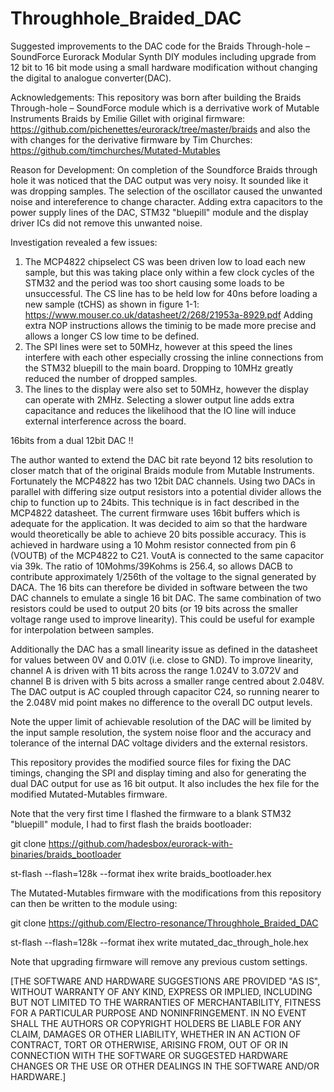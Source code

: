 # Throughhole_Braided_DAC
Suggested improvements to the DAC code for the Braids Through-hole – SoundForce Eurorack Modular Synth DIY modules including upgrade from 12 bit to 16 bit mode using a small hardware modification without changing the digital to analogue converter(DAC).


Acknowledgements:
This repository was born after building the Braids Through-hole – SoundForce module which is a derrivative work of Mutable Instruments Braids by Emilie Gillet with original firmware: https://github.com/pichenettes/eurorack/tree/master/braids and also the with changes for the derivative firmware by Tim Churches: https://github.com/timchurches/Mutated-Mutables


Reason for Development:
On completion of the Soundforce Braids through hole it was noticed that the DAC output was very noisy. It sounded like it was dropping samples. The selection of the oscillator caused the unwanted noise and intereference to change character. Adding extra capacitors to the power supply lines of the DAC, STM32 "bluepill" module and the display driver ICs did not remove this unwanted noise.

Investigation revealed a few issues:
1) The MCP4822 chipselect CS was been driven low to load each new sample, but this was taking place only within a few clock cycles of the STM32 and the period was too short causing some loads to be unsuccessful. The CS line has to be held low for 40ns before loading a new sample (tCHS) as shown in figure 1-1: https://www.mouser.co.uk/datasheet/2/268/21953a-8929.pdf
Adding extra NOP instructions allows the timinig to be made more precise and allows a longer CS low time to be defined.
2) The SPI lines were set to 50MHz, however at this speed the lines interfere with each other especially crossing the inline connections from the STM32 bluepill to the main board. Dropping to 10MHz greatly reduced the number of dropped samples. 
3) The lines to the display were also set to 50MHz, however the display can operate with 2MHz. Selecting a slower output line adds extra capacitance and reduces the likelihood that the IO line will induce external interference across the board.


16bits from a dual 12bit DAC !!

The author wanted to extend the DAC bit rate beyond 12 bits resolution to closer match that of the original Braids module from Mutable Instruments. Fortunately the MCP4822 has two 12bit DAC channels. Using two DACs in parallel with differing size output resistors into a potential divider allows the chip to function up to 24bits. This technique is in fact described in the MCP4822 datasheet. The current firmware uses 16bit buffers which is adequate for the application. It was decided to aim so that the hardware would theoretically be able to achieve 20 bits possible accuracy. This is achieved in hardware using a 10 Mohm resistor connected from pin 6 (VOUTB) of the MCP4822 to C21. VoutA is connected to the same capacitor via 39k. The ratio of 10Mohms/39Kohms is 256.4, so allows DACB to contribute approximately 1/256th of the voltage to the signal generated by DACA. The 16 bits can therefore be divided in software between the two DAC channels to emulate a single 16 bit DAC. The same combination of two resistors could be used to output 20 bits (or 19 bits across the smaller voltage range used to improve linearity). This could be useful for example for interpolation between samples.

Additionally the DAC has a small linearity issue as defined in the datasheet for values between 0V and 0.01V (i.e. close to GND). To improve linearity, channel A is driven with 11 bits across the range 1.024V to 3.072V and channel B is driven with 5 bits across a smaller range centred about 2.048V. The DAC output is AC coupled through capacitor C24, so running nearer to the 2.048V mid point makes no difference to the overall DC output levels.

Note the upper limit of achievable resolution of the DAC will be limited by the input sample resolution, the system noise floor and the accuracy and tolerance of the internal DAC voltage dividers and the external resistors. 


This repository provides the modified source files for fixing the DAC timings, changing the SPI and display timing and also for generating the dual DAC output for use as 16 bit output. It also includes the hex file for the modified Mutated-Mutables firmware.


Note that the very first time I flashed the firmware to a blank STM32 "bluepill" module, I had to first flash the braids bootloader:

git clone https://github.com/hadesbox/eurorack-with-binaries/braids_bootloader

st-flash --flash=128k --format ihex write braids_bootloader.hex 


The Mutated-Mutables firmware with the modifications from this repository can then be written to the module using: 

git clone https://github.com/Electro-resonance/Throughhole_Braided_DAC

st-flash --flash=128k --format ihex write mutated_dac_through_hole.hex

Note that upgrading firmware will remove any previous custom settings.


[THE SOFTWARE AND HARDWARE SUGGESTIONS ARE PROVIDED "AS IS", WITHOUT WARRANTY OF ANY KIND, EXPRESS OR IMPLIED, INCLUDING BUT NOT
LIMITED TO THE WARRANTIES OF MERCHANTABILITY, FITNESS FOR A PARTICULAR PURPOSE AND NONINFRINGEMENT.
IN NO EVENT SHALL THE AUTHORS OR COPYRIGHT HOLDERS BE LIABLE FOR ANY CLAIM, DAMAGES OR OTHER LIABILITY, WHETHER IN AN ACTION OF CONTRACT, TORT OR OTHERWISE, ARISING FROM, OUT OF OR IN CONNECTION WITH THE SOFTWARE OR SUGGESTED HARDWARE CHANGES OR THE USE OR OTHER DEALINGS IN THE SOFTWARE AND/OR HARDWARE.]
